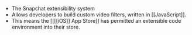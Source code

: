 - The Snapchat extensibility system
- Allows developers to build custom video filters, written in [[JavaScript]].
- This means the [[[[iOS]] App Store]] has permitted an extensible code environment into their store.
